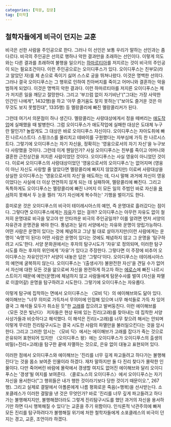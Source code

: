 ```yaml
---
categories: [작문, 잡문]
tag: [미학]
---
```

## 철학자들에게 비극이 던지는 교훈
비극은 선한 사람을 주인공으로 한다. 그러나 이 선인은 보통 우리가 말하는 선인과는 좀 다르다. 비극의 주인공은 선의로 행하나 악한 결과만을 초래하는 선인이다. 이렇게 의도와는 다른 결과를 초래하여 불행을 일으키는 <u>하마르티아</u>를 저지르는 것이 비극의 주인공이 되는 필요조건이다. 이런 주인공으로는 오이디푸스가 있다. 오이디푸스는 친부모(라고 알았던 자)를 제 손으로 죽이기 싫어 스스로 궁을 뛰쳐나왔다. 이것은 명백한 선의다. 그러나 결국 오이디푸스는 그 행위로 인하여 친아버지를 죽이고 어머니와 결혼하는 악을 범하게 되었다. 이것은 명백히 악한 결과다. 이런 하마르티아를 저지른 오이디푸스는 제가 저지른 일을 깨닫고 절망한다. 그리고 '부끄럼 없이 자기비난'("그대는 가장 사악한 인간인 나에게", 1432행)을 하고 '아무 즐거움도 찾지 못하는'("보아도 즐거운 것은 아무것도 보지 못할진대", 1335행) 등 멜랑콜리에 빠진 멜랑콜리커가 된다.

그런데 여기서 의문점이 하나 생긴다. 멜랑콜리는 사랑대상에게서 정을 떼버리는 <u>애도작업</u>에 실패했을 때 발병한다. 그럼 오이디푸스가 애도작업에 실패한 대상은 도대체 누구란 말인가? 놀랍게도 그 대상은 바로 오이디푸스 자신이다. 오이디푸스는 자아도취에 빠진 나르시스트다. 스핑크스를 물리치고 테바이를 구원했다는 자부심에 가득 찬 나르시스트다. 그렇기에 오이디푸스는 자기 자신을, 정확히는 '영웅으로서의 자기 자신'을 누구보다 사랑했을 것이다. 그런데 이게 웬일인가? 사실 오이디푸스는 친부를 죽이고 어머니와 결혼한 근친상간을 저지른 사람이었던 것이다. 오이디푸스는 사실 영웅이 아니었던 것이다. 이로써 오이디푸스의 사랑대상이었던 '영웅으로서의 오이디푸스'는 없어지며 (영웅이 아닌 자신도 사랑할 줄 알았다면 멜랑콜리에 빠지지 않았겠지만) 이로써 사랑대상을 상실한 오이디푸스는 '영웅으로서의 자신'을 애도하는 데, 다시 말해 과거에 자신이 영웅이었다는 사실에 더 이상 연연하지 않게 되는 데 실패하여, 멜랑콜리에 빠진다. 그리고 독특하게도 오이디푸스는 멜랑콜리에 빠진 나머지 이 모든 일의 주범인 바로 자신을 <u>용서</u>하지 못해서 두 눈을 찔러 '자기 자신에게 복수하는' 기행을 벌이기도 한다.

흥미로운 것은 오이디푸스의 비극이 테이레시아스의 예언, 즉 운명대로 흘러갔다는 점이다. 그렇다면 오이디푸스에게는 <u>자유</u>가 없는 걸까? 오이디푸스는 아무런 자유도 없이 철저히 운명대로 비극을 맞고야 만 안타까운 비극의 주인공일까? 이를 알려면 먼저 서양의 자유관과 운명관을 봐야 한다. 통념과는 달리 서양에서는 자유와 운명이 양립가능하다. 어떤 사람은 운명이 있다는 것에 체념하고 그냥 될 대로 살아가지만(이런 사람에게는 운명이 '숙명'이 된다) 어떤 사람은 운명이 있다는 것에도 체념하지 않고 그 운명을 '탐구하려고 시도'한다. 서양 문화권에서는 후자의 탐구시도가 '자유'로 정의되며, 이러한 탐구시도를 하는 후자의 위인에게 '자유'가 있다고 주장한다. 그렇다면 이 주장에 비추어 오이디푸스는 자유인인가? 서양이 내놓은 답은 '그렇다'이다. 오이디푸스는 테이레시아스의 예언에 굴복하지 않는다. 오이디푸스는 '(출생사가) 불완전한 자신'을 견딜 수가 없어서 자신에 대한 모든 것을 앎으로써 자신을 완전하게 하고자 하는 <u>에로스</u>에 빠진 나르시스트이기 때문에 예언(운명)에 체념하지 않고 사람들에게 탐문수사를 벌여 (자신을 파멸로 이끌어갈) 운명을 탐구하려고 시도한다. 그렇기에 오이디푸스는 자유롭다.

이렇게 탐구에 집착하는 면에서 오이디푸스는 〈모비 딕〉의 에이해브와도 닮아 있다. 에이해브는 "너무 의미로 가득차서 무의미에 인접해 있으며 너무 해석들로 가득 차 있어 결국 그 해석들 모두가 취소된 듯"한 <u>고래</u>를 잡으려고 발버둥친다. 이런 에이해브를 〈모든 것은 빛난다〉 저자들은 현상 뒤에 있는 진리(고래)를 찾아내는 데 집착한 서양 사상가들과 비슷하다고 해석했다. 이 해석은 진리(=고래)를 너무 찾으려 해서는 안되며 이렇게 무리한 진리탐구시도는 결국 시도한 사람의 파멸만을 불러일으킨다는 것을 암시한다. 그리고 그러한 암시는 〈모비 딕〉에서는 에이해브가 고래를 잡다가 죽는 것으로 은유되어 표현되어 있지만 〈오이디푸스 왕〉에는 오이디푸스가 오이디푸스의 출생의 비밀(=진리=고래)을 탐구한 끝에 자멸하는 것으로, 은유 없이 대놓고 표현되어 있다.

이러한 점에서 오이디푸스와 에이해브는 '진리를 너무 깊게 파고들려고 하다가는 불행해진다'는 것을 몸소 보여준 인물이라 하겠다. 재차 말하지만 둘 다 진리 찾다가 몰락한 인물이다. 다만 죽어버린 바람에 몰락에서 갱생할 여지도 없어진 에이해브와 달리 오이디푸스는 '갱생'될 여지를 보여준다. 〈콜로노스의 오이디푸스〉에서 오이디푸스는 자기자신을 용서한다("그 행위들은 내가 행한 것이라기보다 당한 것이기 때문이오.", 267행). 그리고 실제로 결말에서 아폴론에게 나름 평화로운 죽음(=행복)을 선사받는다. 소포클레스가 이러한 결말을 낸 것은 무엇인가? 바로 '진리를 너무 깊게 파고들려고 하다가는 불행해지지만, 불행해졌더라도 그렇게 진리탐구시도를 했던 과거의 자신을 용서하기만 하면 다시 행복해질 수 있다'는 교훈을 주기 위함이다. 인식론적 낙관주의에 빠져 모든 진리를 탐구하려다가 불행해질 위기에 처한 철학자들에게 소포클레스의 비극이 던지는 경고, 교훈, 조언이라 하겠다.